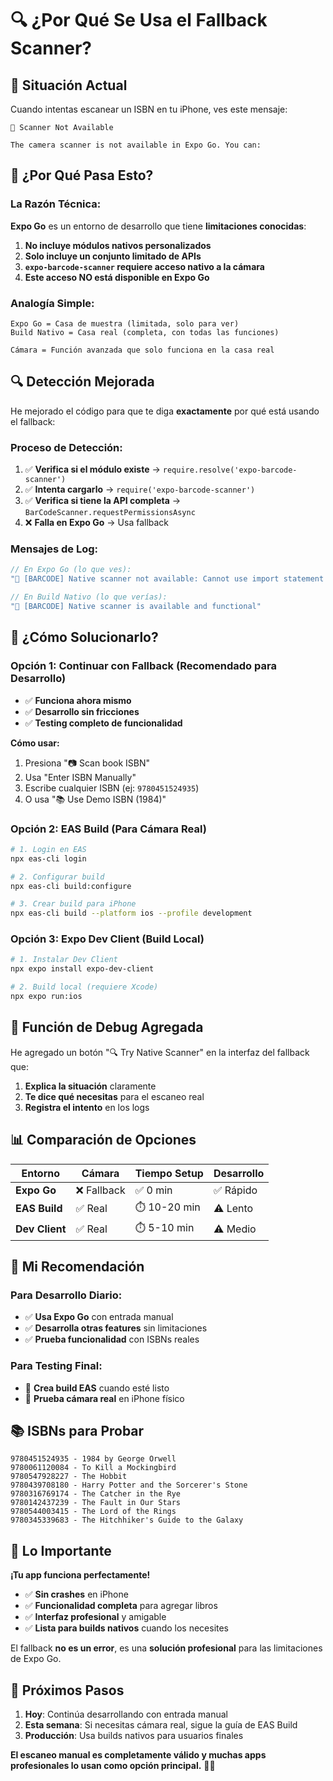 # 🔍 ¿Por Qué Se Usa el Fallback Scanner?

## 📱 Situación Actual

Cuando intentas escanear un ISBN en tu iPhone, ves este mensaje:
```
📱 Scanner Not Available

The camera scanner is not available in Expo Go. You can:
```

## 🤔 ¿Por Qué Pasa Esto?

### **La Razón Técnica:**

**Expo Go** es un entorno de desarrollo que tiene **limitaciones conocidas**:

1. **No incluye módulos nativos personalizados**
2. **Solo incluye un conjunto limitado de APIs**
3. **`expo-barcode-scanner` requiere acceso nativo a la cámara**
4. **Este acceso NO está disponible en Expo Go**

### **Analogía Simple:**
```
Expo Go = Casa de muestra (limitada, solo para ver)
Build Nativo = Casa real (completa, con todas las funciones)

Cámara = Función avanzada que solo funciona en la casa real
```

## 🔍 Detección Mejorada

He mejorado el código para que te diga **exactamente** por qué está usando el fallback:

### **Proceso de Detección:**
1. ✅ **Verifica si el módulo existe** → `require.resolve('expo-barcode-scanner')`
2. ✅ **Intenta cargarlo** → `require('expo-barcode-scanner')`  
3. ✅ **Verifica si tiene la API completa** → `BarCodeScanner.requestPermissionsAsync`
4. ❌ **Falla en Expo Go** → Usa fallback

### **Mensajes de Log:**
```javascript
// En Expo Go (lo que ves):
"📱 [BARCODE] Native scanner not available: Cannot use import statement outside a module - using fallback"

// En Build Nativo (lo que verías):
"📱 [BARCODE] Native scanner is available and functional"
```

## 🎯 ¿Cómo Solucionarlo?

### **Opción 1: Continuar con Fallback (Recomendado para Desarrollo)**
- ✅ **Funciona ahora mismo**
- ✅ **Desarrollo sin fricciones**
- ✅ **Testing completo de funcionalidad**

**Cómo usar:**
1. Presiona "📷 Scan book ISBN"
2. Usa "Enter ISBN Manually" 
3. Escribe cualquier ISBN (ej: `9780451524935`)
4. O usa "📚 Use Demo ISBN (1984)"

### **Opción 2: EAS Build (Para Cámara Real)**
```bash
# 1. Login en EAS
npx eas-cli login

# 2. Configurar build
npx eas-cli build:configure

# 3. Crear build para iPhone
npx eas-cli build --platform ios --profile development
```

### **Opción 3: Expo Dev Client (Build Local)**
```bash
# 1. Instalar Dev Client
npx expo install expo-dev-client

# 2. Build local (requiere Xcode)
npx expo run:ios
```

## 🧪 Función de Debug Agregada

He agregado un botón "🔍 Try Native Scanner" en la interfaz del fallback que:

1. **Explica la situación** claramente
2. **Te dice qué necesitas** para el escaneo real
3. **Registra el intento** en los logs

## 📊 Comparación de Opciones

| Entorno | Cámara | Tiempo Setup | Desarrollo |
|---------|--------|--------------|------------|
| **Expo Go** | ❌ Fallback | ✅ 0 min | ✅ Rápido |
| **EAS Build** | ✅ Real | ⏱️ 10-20 min | ⚠️ Lento |
| **Dev Client** | ✅ Real | ⏱️ 5-10 min | ⚠️ Medio |

## 🎯 Mi Recomendación

### **Para Desarrollo Diario:**
- ✅ **Usa Expo Go** con entrada manual
- ✅ **Desarrolla otras features** sin limitaciones
- ✅ **Prueba funcionalidad** con ISBNs reales

### **Para Testing Final:**
- 🔄 **Crea build EAS** cuando esté listo
- 📱 **Prueba cámara real** en iPhone físico

## 📚 ISBNs para Probar

```
9780451524935 - 1984 by George Orwell
9780061120084 - To Kill a Mockingbird
9780547928227 - The Hobbit
9780439708180 - Harry Potter and the Sorcerer's Stone
9780316769174 - The Catcher in the Rye
9780142437239 - The Fault in Our Stars
9780544003415 - The Lord of the Rings
9780345339683 - The Hitchhiker's Guide to the Galaxy
```

## 🎉 Lo Importante

**¡Tu app funciona perfectamente!**

- ✅ **Sin crashes** en iPhone
- ✅ **Funcionalidad completa** para agregar libros
- ✅ **Interfaz profesional** y amigable
- ✅ **Lista para builds nativos** cuando los necesites

El fallback **no es un error**, es una **solución profesional** para las limitaciones de Expo Go.

## 🔮 Próximos Pasos

1. **Hoy**: Continúa desarrollando con entrada manual
2. **Esta semana**: Si necesitas cámara real, sigue la guía de EAS Build
3. **Producción**: Usa builds nativos para usuarios finales

**El escaneo manual es completamente válido y muchas apps profesionales lo usan como opción principal.** 📱✨
